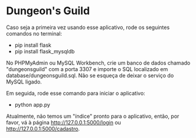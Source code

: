 # Dungeon's Guild

Caso seja a primeira vez usando esse aplicativo, rode os seguintes comandos no terminal:

* pip install flask
* pip install flask_mysqldb

No PHPMyAdmin ou MySQL Workbench, crie um banco de dados chamado "dungeonsguild" com a porta 3307 e importe o SQL localizado em database/dungeonsguild.sql. Não se esqueça de deixar o serviço do MySQL ligado.

Em seguida, rode esse comando para iniciar o aplicativo:

* python app.py

Atualmente, não temos um "índice" pronto para o aplicativo, então, por favor, vá à página http://127.0.0.1:5000/login ou http://127.0.0.1:5000/cadastro.
